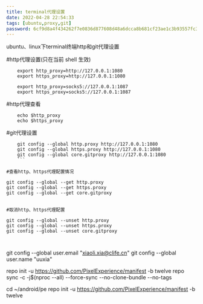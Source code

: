 ```yaml
---
title: terminal代理设置
date: 2022-04-28 22:54:33
tags: [ubuntu,proxy,git]
password: 6cf9d8a4f434262f7e0836d877608d48a6dcca8b681cf23ae1c3b93557fc3411
---
```


ubuntu、linux下terminal终端http和git代理设置

<!--more-->


#http代理设置(只在当前 shell 生效)
```
	export http_proxy=http://127.0.0.1:1080
	export https_proxy=http://127.0.0.1:1080
	
	export http_proxy=socks5://127.0.0.1:1087
	export https_proxy=socks5://127.0.0.1:1087
```

#http代理查看
```
	echo $http_proxy
	echo $https_proxy
```
#git代理设置
```
	git config --global http.proxy http://127.0.0.1:1080
	git config --global https.proxy http://127.0.0.1:1080
	git config --global core.gitproxy http://127.0.0.1:1080
	```

#查看http、https代理配置情况
```
	git config --global --get http.proxy
	git config --global --get https.proxy
	git config --global --get core.gitproxy
```
	
#取消http、https代理配置
```
	git config --global --unset http.proxy
	git config --global --unset https.proxy
	git config --global --unset core.gitproxy
```


```

git config --global user.email "xiaoli.xia@clife.cn"
git config --global user.name "uuxia"

repo init -u https://github.com/PixelExperience/manifest -b twelve
repo sync -c -j$(nproc --all) --force-sync --no-clone-bundle --no-tags

cd ~/android/pe
repo init -u https://github.com/PixelExperience/manifest -b twelve

```
